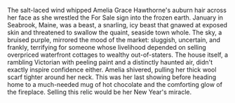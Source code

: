 The salt-laced wind whipped Amelia Grace Hawthorne's auburn hair across her face as she wrestled the For Sale sign into the frozen earth.  January in Seabrook, Maine, was a beast, a snarling, icy beast that gnawed at exposed skin and threatened to swallow the quaint, seaside town whole.  The sky, a bruised purple, mirrored the mood of the market: sluggish, uncertain, and frankly, terrifying for someone whose livelihood depended on selling overpriced waterfront cottages to wealthy out-of-staters.  The house itself, a rambling Victorian with peeling paint and a distinctly haunted air, didn't exactly inspire confidence either. Amelia shivered, pulling her thick wool scarf tighter around her neck.  This was her last showing before heading home to a much-needed mug of hot chocolate and the comforting glow of the fireplace.  Selling this relic would be her New Year's miracle.
